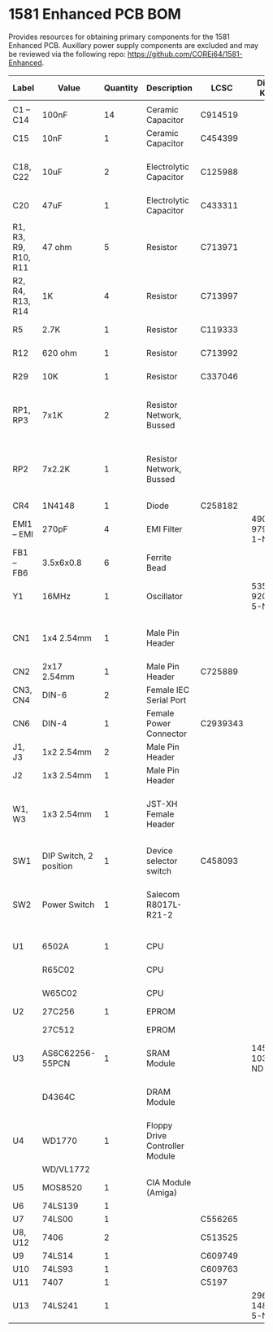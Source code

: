 # 1581 Enhanced PCB BOM
Provides resources for obtaining primary components for the 1581 Enhanced PCB.  Auxillary power supply components are excluded and may be reviewed via the following repo: https://github.com/COREi64/1581-Enhanced.


| Label                | Value                  | Quantity | Description                    | LCSC     | Digi-Key       | Mouser               | eBay                                             | AliExpress                                                                              | Notes                                                       |
| -------------------- | ---------------------- | -------- | ------------------------------ | -------- | -------------- | -------------------- | ------------------------------------------------ | --------------------------------------------------------------------------------------- | ----------------------------------------------------------- |
|                      |                        |          |                                |          |                |                      |                                                  |                                                                                         |                                                             |
| C1 – C14             | 100nF                  | 14       | Ceramic Capacitor              | C914519  |                | 594-K104M15X7RF53H5  |                                                  |                                                                                         |                                                             |
| C15                  | 10nF                   | 1        | Ceramic Capacitor              | C454399  |                | 594-K103K20X7RL5TH5  |                                                  |                                                                                         |                                                             |
| C18, C22             | 10uF                   | 2        | Electrolytic Capacitor         | C125988  |                | 647-UKL1E100KDDANA   |                                                  |                                                                                         | Smoothing capacitors for 5V and 12V rails.                  |
| C20                  | 47uF                   | 1        | Electrolytic Capacitor         | C433311  |                | 647-UFW1E470MDD      |                                                  |                                                                                         |                                                             |
|                      |                        |          |                                |          |                |                      |                                                  |                                                                                         |                                                             |
| R1, R3, R9, R10, R11 | 47 ohm                 | 5        | Resistor                       | C713971  |                | 660-MF1/4DCT52R47R0F |                                                  |                                                                                         |                                                             |
| R2, R4, R13, R14     | 1K                     | 4        | Resistor                       | C713997  |                | 660-MF1/4DCT52A1001F |                                                  |                                                                                         |                                                             |
| R5                   | 2.7K                   | 1        | Resistor                       | C119333  |                | 660-MF1/4DCT52R2701F |                                                  |                                                                                         |                                                             |
| R12                  | 620 ohm                | 1        | Resistor                       | C713992  |                | 660-MF1/4DCT52R6200F |                                                  |                                                                                         |                                                             |
| R29                  | 10K                    | 1        | Resistor                       | C337046  |                | 660-MF1/4DCT52A1002F |                                                  |                                                                                         |                                                             |
| RP1, RP3             | 7x1K                   | 2        | Resistor Network, Bussed       |          |                | 652-4608H-1LF-1K     |                                                  |                                                                                         | Alternatively, 14x1K resistors may be used in R15 - R28.    |
| RP2                  | 7x2.2K                 | 1        | Resistor Network, Bussed       |          |                | 652-4608X-1LF-2.2K   |                                                  |                                                                                         | Alternatively, may be manufactured from discrete resistors. |
|                      |                        |          |                                |          |                |                      |                                                  |                                                                                         |                                                             |
| CR4                  | 1N4148                 | 1        | Diode                          | C258182  |                | 512-1N4148           |                                                  |                                                                                         |                                                             |
| EMI1 – EMI           | 270pF                  | 4        | EMI Filter                     |          | 490-9791-1-ND  | 81-DSS1NB32A271Q91A  |                                                  |                                                                                         |                                                             |
| FB1 – FB6            | 3.5x6x0.8              | 6        | Ferrite Bead                   |          |                | 205-FT-3AMB4ARLY-PF  | [https://ebay.us/Jl8dcM](https://ebay.us/Jl8dcM) | [https://s.click.aliexpress.com/e/\_DEqBdBv](https://s.click.aliexpress.com/e/_DEqBdBv) |                                                             |
| Y1                   | 16MHz                  | 1        | Oscillator                     |          | 535-9207-5-ND  | 815-ACO-16-EK        |                                                  |                                                                                         |                                                             |
|                      |                        |          |                                |          |                |                      |                                                  |                                                                                         |                                                             |
| CN1                  | 1x4 2.54mm             | 1        | Male Pin Header                |          |                |                      | [https://ebay.us/rCc2Lz](https://ebay.us/rCc2Lz) |                                                                                         | Used in place of a keyed 1x4 floppy drive header.           |
| CN2                  | 2x17 2.54mm            | 1        | Male Pin Header                | C725889  |                |                      | [https://ebay.us/WcnmTt](https://ebay.us/WcnmTt) |                                                                                         |                                                             |
| CN3, CN4             | DIN-6                  | 2        | Female IEC Serial Port         |          |                |                      | [https://ebay.us/22m9UK](https://ebay.us/22m9UK) | [https://s.click.aliexpress.com/e/\_DFJiPCL](https://s.click.aliexpress.com/e/_DFJiPCL) |                                                             |
| CN6                  | DIN-4                  | 1        | Female Power Connector         | C2939343 |                |                      | [https://ebay.us/9x2eqH](https://ebay.us/9x2eqH) | [https://s.click.aliexpress.com/e/\_DFJiPCL](https://s.click.aliexpress.com/e/_DFJiPCL) |                                                             |
| J1, J3               | 1x2 2.54mm             | 2        | Male Pin Header                |          |                |                      | [https://ebay.us/rCc2Lz](https://ebay.us/rCc2Lz) |                                                                                         |                                                             |
| J2                   | 1x3 2.54mm             | 1        | Male Pin Header                |          |                |                      | [https://ebay.us/rCc2Lz](https://ebay.us/rCc2Lz) |                                                                                         |                                                             |
| W1, W3               | 1x3 2.54mm             | 1        | JST-XH Female Header           |          |                |                      | [https://ebay.us/XUUvUi](https://ebay.us/XUUvUi) |                                                                                         | LED wiring harness (male and female JST-XH ends)            |
|                      |                        |          |                                |          |                |                      |                                                  |                                                                                         |                                                             |
| SW1                  | DIP Switch, 2 position | 1        | Device selector switch         | C458093  |                | 490-DS02-254-1L-02BE |                                                  |                                                                                         |                                                             |
| SW2                  | Power Switch           | 1        | Salecom R8017L-R21-2           |          |                |                      | [https://ebay.us/LkOCM1](https://ebay.us/LkOCM1) |                                                                                         | May use external switch for power supply.                   |
|                      |                        |          |                                |          |                |                      |                                                  |                                                                                         |                                                             |
| U1                   | 6502A                  | 1        | CPU                            |          |                |                      | [https://ebay.us/MMAgHw](https://ebay.us/MMAgHw) |                                                                                         |                                                             |
|                      | R65C02                 |          | CPU                            |          |                |                      | [https://ebay.us/oxQuwA](https://ebay.us/oxQuwA) |                                                                                         |                                                             |
|                      | W65C02                 |          | CPU                            |          |                | 955-W65C02S6TPG-14   | [https://ebay.us/1HNp89](https://ebay.us/1HNp89) |                                                                                         |                                                             |
| U2                   | 27C256                 | 1        | EPROM                          |          |                |                      |                                                  |                                                                                         | Single kernal.                                              |
|                      | 27C512                 |          | EPROM                          |          |                |                      |                                                  | [https://s.click.aliexpress.com/e/\_DBhRIjN](https://s.click.aliexpress.com/e/_DBhRIjN) | Dual kernal.                                                |
| U3                   | AS6C62256-55PCN        | 1        | SRAM Module                    |          | 1450-1033-ND   | 913-AS6C62256-55PCN  |                                                  |                                                                                         |                                                             |
|                      | D4364C                 |          | DRAM Module                    |          |                |                      |                                                  |                                                                                         | Legacy component; SRAM preferred.                           |
| U4                   | WD1770                 | 1        | Floppy Drive Controller Module |          |                |                      | [https://ebay.us/j1rj8A](https://ebay.us/j1rj8A) |                                                                                         |                                                             |
|                      | WD/VL1772              |          |                                |          |                |                      |                                                  |                                                                                         |                                                             |
| U5                   | MOS8520                | 1        | CIA Module (Amiga)             |          |                |                      | [https://ebay.us/Megh8d](https://ebay.us/Megh8d) |                                                                                         |                                                             |
| U6                   | 74LS139                | 1        |                                |          |                | 595-SN74LS139AN      |                                                  |                                                                                         |                                                             |
| U7                   | 74LS00                 | 1        |                                | C556265  |                | 595-SN74LS00N        |                                                  |                                                                                         |                                                             |
| U8, U12              | 7406                   | 2        |                                | C513525  |                | 595-SN7406N          |                                                  |                                                                                         |                                                             |
| U9                   | 74LS14                 | 1        |                                | C609749  |                | 595-SN74LS14N        |                                                  |                                                                                         |                                                             |
| U10                  | 74LS93                 | 1        |                                | C609763  |                | 595-SN74LS93N        |                                                  |                                                                                         |                                                             |
| U11                  | 7407                   | 1        |                                | C5197    |                | 595-SN7407N          |                                                  |                                                                                         |                                                             |
| U13                  | 74LS241                | 1        |                                |          | 296-14887-5-ND | 595-SN74LS241N       |                                                  |                                                                                         |
